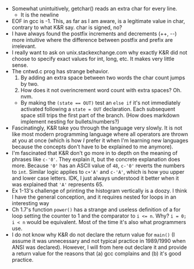 - Somewhat unintuitively, getchar() reads an extra char for every line.
   - It is the newline
- EOF in gcc is -1. This, as far as I am aware, is a legitimate value in char,
  contrary to what K&R say. char is signed, no?
- I have always found the postfix increments and decrements (++, --) more
  intuitive where the difference between postfix and prefix are irrelevant.
- I really want to ask on unix.stackexchange.com why exactly K&R did not choose
  to specify exact values for int, long, etc. It makes very little sense.
- The cntwd.c prog has strange behavior.
   1. By adding an extra space between two words the char count jumps by two.
   2. How does it not overincrement word count with extra spaces? Oh. nvm.
   - By making the `(state == OUT)` test an `else if` it's not immediately
     activated following a `state = OUT` declaration. Each subsequent space
     still trips the first part of the branch. (How does markdown implement
     nesting for bullets/numbers?)
- Fascinatingly, K&R take you through the language very slowly. It is not like
  most modern programming language where all operators are thrown at you at
  once (which is how *I* prefer it when I'm learning new languages because the
  concepts don't have to be explained to me anymore).
- I'm fascinated that K&R don't go more in to depth on the meaning of phrases
  like `c-'0'`. They explain it, but the concrete explanation does more. Because
  `'0'` has an ASCII value of `48`, `c-'0'` reverts the numbers to `int`.
  Similar logic applies to `c+'A'` and `c-'A'`, which is how you upper and lower
  case letters. IDK, I just always understood it better when it was explained
  that `'A'` represents 65.
- Ex 1-13's challenge of printing the histogram vertically is a doozy. I think I
  have the general conception, and it requires nested for loops in an
  interesting way
- Ch 1.7's function `power()` has a strange and useless definition of a for loop
  setting the counter to 1 and the comparator to `i <= n`. Why? `i = 0; i < n`
  would be equivalent. Most of the time it's also what programmers use.
- I do not know why K&R do not declare the return value for `main()` (I assume
  it was unnecessary and not typical practice in 1989/1990 when ANSI was
  declared). However, I will from here out declare it and provide a return value
  for the reasons that (a) gcc complains and (b) it's good practice.
